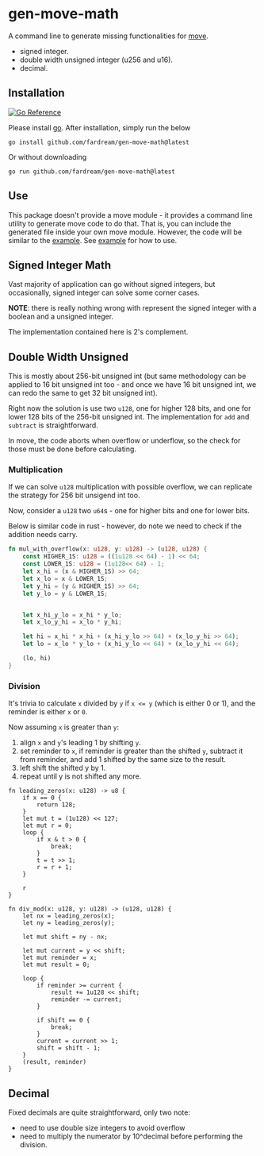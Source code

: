 # gen-move-math

A command line to generate missing functionalities for [move](https://github.com/move-language/move).

- signed integer.
- double width unsigned integer (u256 and u16).
- decimal.

## Installation

[![Go Reference](https://pkg.go.dev/badge/github.com/fardream/gen-move-math.svg)](https://pkg.go.dev/github.com/fardream/gen-move-math)

Please install [go](https://go.dev). After installation, simply run the below

```shell
go install github.com/fardream/gen-move-math@latest
```

Or without downloading

```shell
go run github.com/fardream/gen-move-math@latest
```

## Use

This package doesn't provide a move module - it provides a command line utility to generate move code to do that. That is, you can include the generated file inside your own move module. However, the code will be similar to the [example](./example/sources/signed_math.move). See [example](./example) for how to use.

## Signed Integer Math

Vast majority of application can go without signed integers, but occasionally, signed integer can solve some corner cases.

**NOTE**: there is really nothing wrong with represent the signed integer with a boolean and a unsigned integer.

The implementation contained here is 2's complement.

## Double Width Unsigned

This is mostly about 256-bit unsigned int (but same methodology can be applied to 16 bit unsigned int too - and once we have 16 bit unsigned int, we can redo the same to get 32 bit unsigned int).

Right now the solution is use two `u128`, one for higher 128 bits, and one for lower 128 bits of the 256-bit unsigned int. The implementation for `add` and `subtract` is straightforward.

In move, the code aborts when overflow or underflow, so the check for those must be done before calculating.

### Multiplication

If we can solve `u128` multiplication with possible overflow, we can replicate the strategy for 256 bit unsigend int too.

Now, consider a `u128` two `u64`s - one for higher bits and one for lower bits.

Below is similar code in rust - however, do note we need to check if the addition needs carry.

```rust
fn mul_with_overflow(x: u128, y: u128) -> (u128, u128) {
    const HIGHER_1S: u128 = ((1u128 << 64) - 1) << 64;
    const LOWER_1S: u128 = (1u128<< 64) - 1;
    let x_hi = (x & HIGHER_1S) >> 64;
    let x_lo = x & LOWER_1S;
    let y_hi = (y & HIGHER_1S) >> 64;
    let y_lo = y & LOWER_1S;


    let x_hi_y_lo = x_hi * y_lo;
    let x_lo_y_hi = x_lo * y_hi;

    let hi = x_hi * x_hi + (x_hi_y_lo >> 64) + (x_lo_y_hi >> 64);
    let lo = x_lo * y_lo + (x_hi_y_lo << 64) + (x_lo_y_hi << 64);

    (lo, hi)
}
```

### Division

It's trivia to calculate `x` divided by `y` if `x <= y` (which is either 0 or 1), and the reminder is either `x` or `0`.

Now assuming `x` is greater than `y`:

1. align `x` and `y`'s leading 1 by shifting `y`.
1. set reminder to `x`, if reminder is greater than the shifted `y`, subtract it from reminder, and add 1 shifted by the same size to the result.
1. left shift the shifted y by 1.
1. repeat until y is not shifted any more.

```
fn leading_zeros(x: u128) -> u8 {
    if x == 0 {
        return 128;
    }
    let mut t = (1u128) << 127;
    let mut r = 0;
    loop {
        if x & t > 0 {
            break;
        }
        t = t >> 1;
        r = r + 1;
    }

    r
}

fn div_mod(x: u128, y: u128) -> (u128, u128) {
    let nx = leading_zeros(x);
    let ny = leading_zeros(y);

    let mut shift = ny - nx;

    let mut current = y << shift;
    let mut reminder = x;
    let mut result = 0;

    loop {
        if reminder >= current {
            result += 1u128 << shift;
            reminder -= current;
        }

        if shift == 0 {
            break;
        }
        current = current >> 1;
        shift = shift - 1;
    }
    (result, reminder)
}
```

## Decimal

Fixed decimals are quite straightforward, only two note:

- need to use double size integers to avoid overflow
- need to multiply the numerator by 10^decimal before performing the division.
